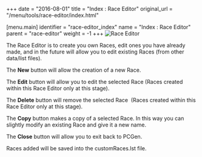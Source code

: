 +++
date = "2016-08-01"
title = "Index : Race Editor"
original_url = "/menu/tools/race-editor/index.html"

[menu.main]
    identifier = "race-editor_index"
    name = "Index : Race Editor"
    parent = "race-editor"
        weight = -1
+++
![Race Editor](../../../images/editors/race/sectionheading.png)

The Race Editor is to create you own Races, edit ones you have already
made, and in the future will allow you to edit existing Races (from
other data/list files).

The **New** button will allow the creation of a new Race.

The **Edit** button will allow you to edit the selected Race (Races
created within this Race Editor only at this stage).

The **Delete** button will remove the selected Race  (Races created
within this Race Editor only at this stage).

The **Copy** button makes a copy of a selected Race. In this way you can
slightly modify an existing Race and give it a new name.

The **Close** button will allow you to exit back to PCGen.

Races added will be saved into the customRaces.lst file.



